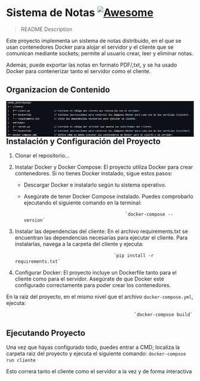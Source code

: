 # Sistema de Notas [![Awesome](https://cdn.jsdelivr.net/gh/sindresorhus/awesome@d7305f38d29fed78fa85652e3a63e154dd8e8829/media/badge.svg)](https://github.com/sindresorhus/awesome#readme)
> README Description

Este proyecto implementa un sistema de notas distribuido, en el que se usan contenedores Docker para alojar el servidor y el cliente que se comunican mediante sockets; permite al usuario crear, leer y eliminar notas. 

Además, puede exportar las notas en formato PDF/,txt, y se ha usado Docker para contenerizar tanto el servidor como el cliente.

## Organizacion de Contenido
<img src="content.png" align="right"/>

## Instalación y Configuración del Proyecto
1. Clonar el repositorio...

2. Instalar Docker y Docker Compose:
El proyecto utiliza Docker para crear contenedores. Si no tienes Docker instalado, sigue estos pasos:
    - Descargar Docker e instalarlo según tu sistema operativo.
    - Asegúrate de tener Docker Compose instalado.
Puedes comprobarlo ejecutando el siguiente comando en la terminal:

                                                `docker-compose --version`
3. Instalar las dependencias del cliente:
En el archivo requirements.txt se encuentran las dependencias necesarias para ejecutar el cliente. Para instalarlas, navega a la carpeta del cliente y ejecuta:

                                            `pip install -r requirements.txt`


4. Configurar Docker:
El proyecto incluye un Dockerfile tanto para el cliente como para el servidor. Asegúrate de que Docker esté configurado correctamente para poder crear los contenedores.

En la raíz del proyecto, en el mismo nivel que el archivo `docker-compose.yml`, ejecuta:

                                                    `docker-compose build`


## Ejecutando Proyecto
Una vez que hayas configurado todo, puedes entrar a CMD; localiza la carpeta raiz del proyecto y ejecuta el siguiente comando:
                                                        `docker-compose run cliente` 

Esto correra tanto el cliente como el servidor a la vez y de forma interactiva
